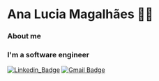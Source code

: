 # Ana Lucia Magalhães 👩‍💻 
### About me
### I'm a  software engineer
[![Linkedin_Badge](https://img.shields.io/badge/-LinkedIn-blue?style=flat-square&logo=Linkedin&logoColor=white&link=https://www.linkedin.com/in/ana-lucia-magalhaes/)](https://www.linkedin.com/in/analu-ribeiro-m/)
[![Gmail Badge](https://img.shields.io/badge/-Gmail-c14438?style=flat-square&logo=Gmail&logoColor=white&link=mailto:solidade.analucia@gmail.com)](mailto:solidade.analucia@gmail.com)

<!--
**analucia-bk/analucia-bk** is a ✨ _special_ ✨ repository because its `README.md` (this file) appears on your GitHub profile.

[![Design]https://aleen42.github.io/badges/src/photoshop.svg)(https://aleen42.github.io/badges/src/premiere.svg)]
[![Front-end (https://aleen42.github.io/badges/src/angular.svg)https://aleen42.github.io/badges/src/react.svg]

